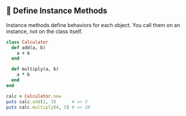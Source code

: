 ## 🔄 Define Instance Methods
Instance methods define behaviors for each object. You call them on an instance, not on the class itself.

```ruby
class Calculator
  def add(a, b)
    a + b
  end

  def multiply(a, b)
    a * b
  end
end

calc = Calculator.new
puts calc.add(2, 3)      # => 5
puts calc.multiply(4, 5) # => 20
```